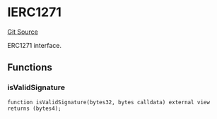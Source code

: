 # IERC1271
[Git Source](https://github.com/NaniDAO/accounts/blob/ce662883d04645306a7e3363a72f54ee359035a3/src/governance/Points.sol)

ERC1271 interface.


## Functions
### isValidSignature


```solidity
function isValidSignature(bytes32, bytes calldata) external view returns (bytes4);
```

